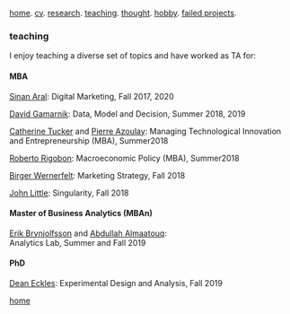 [home](./). [cv](./cv.html). [research](./research.md). [teaching](./teaching.md). [thought](./thought.md). [hobby](./hobby.md). [failed projects](./failed.md).

### teaching 

I enjoy teaching a diverse set of topics and have worked as TA for:

#### MBA 

[Sinan Aral](https://mitsloan.mit.edu/faculty/directory/sinan-kayhan-aral): Digital Marketing, Fall 2017, 2020

[David Gamarnik](http://www.mit.edu/~gamarnik/home.html): Data, Model and Decision, Summer 2018, 2019

[Catherine Tucker](https://mitsloan.mit.edu/faculty/directory/catherine-tucker) and [Pierre Azoulay](https://mitsloan.mit.edu/faculty/directory/pierre-azoulay): Managing Technological Innovation and Entrepreneurship (MBA), Summer2018

[Roberto Rigobon](https://mitsloan.mit.edu/faculty/directory/roberto-rigobon): Macroeconomic Policy (MBA), Summer2018

[Birger Wernerfelt](https://mitsloan.mit.edu/faculty/directory/birger-wernerfelt): Marketing Strategy, Fall 2018

[John Little](https://mitsloan.mit.edu/faculty/directory/john-d-c-little): Singularity, Fall 2018

#### Master of Business Analytics (MBAn)
[Erik Brynjolfsson](http://digital.mit.edu/erik/) and [Abdullah Almaatouq](https://mitsloan.mit.edu/faculty/directory/abdullah-almaatouq):<br/> Analytics Lab, Summer and Fall 2019


#### PhD 
[Dean Eckles](https://mitsloan.mit.edu/faculty/directory/dean-eckles): Experimental Design and Analysis, Fall 2019

[home](./)
